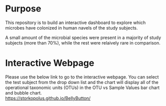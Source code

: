 # Purpose
This repository is to build an interactive dashboard to explore which microbes have colonized in human navels of the study subjects.   

A small amount of the microbial species were present in a majority of study subjects (more than 70%), while the rest were relaively rare in comparison.   

# Interactive Webpage
Please use the below link to go to the interactive webpage.  You can select the test subject from the drop down list and the chart will display all of the operational taxonomic units (OTUs) in the OTU vs Sample Values bar chart and bubble chart.  
https://storkopolus.github.io/BellyButton/
